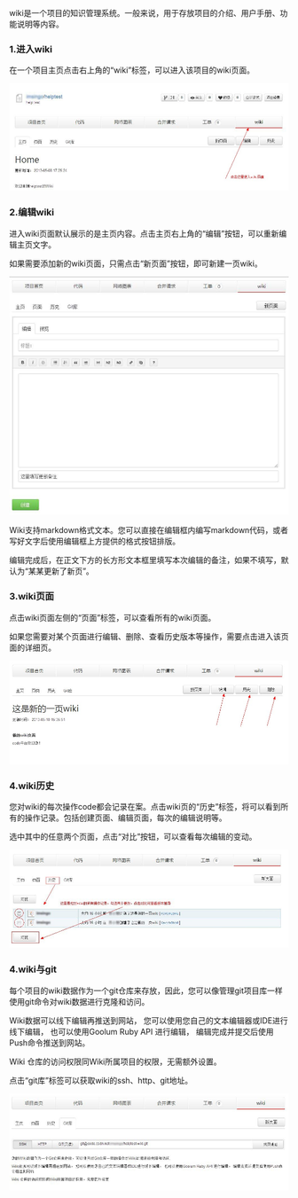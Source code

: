 wiki是一个项目的知识管理系统。一般来说，用于存放项目的介绍、用户手册、功能说明等内容。
### 1.进入wiki

在一个项目主页点击右上角的“wiki”标签，可以进入该项目的wiki页面。

![alt 进入wiki](images/FAQ_2_5_1.jpg "进入wiki")
 

### 2.编辑wiki

进入wiki页面默认展示的是主页内容。点击主页右上角的“编辑”按钮，可以重新编辑主页文字。

如果需要添加新的wiki页面，只需点击“新页面”按钮，即可新建一页wiki。 


![alt 编辑wiki](images/FAQ_2_5_2.jpg "编辑wiki")

Wiki支持markdown格式文本。您可以直接在编辑框内编写markdown代码，或者写好文字后使用编辑框上方提供的格式按钮排版。

编辑完成后，在正文下方的长方形文本框里填写本次编辑的备注，如果不填写，默认为“某某更新了新页”。

### 3.wiki页面

点击wiki页面左侧的“页面”标签，可以查看所有的wiki页面。

如果您需要对某个页面进行编辑、删除、查看历史版本等操作，需要点击进入该页面的详细页。

![alt wiki详细页](images/FAQ_2_5_3.jpg "wiki详细页")

### 4.wiki历史

您对wiki的每次操作code都会记录在案。点击wiki页的“历史”标签，将可以看到所有的操作记录。包括创建页面、编辑页面，每次的编辑说明等。
 
选中其中的任意两个页面，点击“对比”按钮，可以查看每次编辑的变动。

![alt wiki历史页](images/FAQ_2_5_4.jpg "wiki历史页")

### 4.wiki与git

每个项目的wiki数据作为一个git仓库来存放，因此，您可以像管理git项目库一样使用git命令对wiki数据进行克隆和访问。

Wiki数据可以线下编辑再推送到网站， 您可以使用您自己的文本编辑器或IDE进行线下编辑， 也可以使用Goolum Ruby API 进行编辑， 编辑完成并提交后使用Push命令推送到网站。

Wiki 仓库的访问权限同Wiki所属项目的权限，无需额外设置。

点击“git库”标签可以获取wiki的ssh、http、git地址。

![alt wiki与git](images/FAQ_2_5_5.jpg "wiki与git")